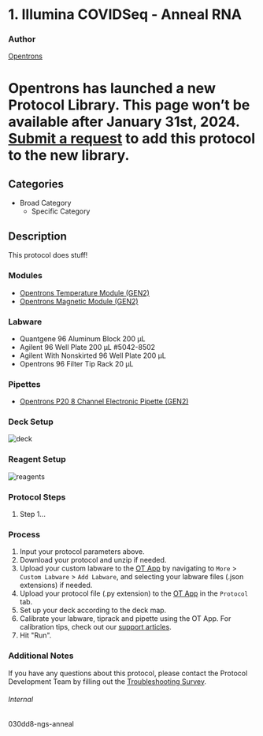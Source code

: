 # 1. Illumina COVIDSeq - Anneal RNA


### Author
[Opentrons](https://opentrons.com/)



# Opentrons has launched a new Protocol Library. This page won’t be available after January 31st, 2024. [Submit a request](https://docs.google.com/forms/d/e/1FAIpQLSdYYp9QCKow4nn0KlCVsMS3HX0eJ0N9O7-erajKvcpT0lWbSg/viewform) to add this protocol to the new library.

## Categories
* Broad Category
	* Specific Category


## Description
This protocol does stuff!


### Modules
* [Opentrons Temperature Module (GEN2)](https://shop.opentrons.com/temperature-module-gen2/)
* [Opentrons Magnetic Module (GEN2)](https://shop.opentrons.com/magnetic-module-gen2/)


### Labware
* Quantgene 96 Aluminum Block 200 µL
* Agilent 96 Well Plate 200 µL #5042-8502
* Agilent With Nonskirted 96 Well Plate 200 µL
* Opentrons 96 Filter Tip Rack 20 µL


### Pipettes
* [Opentrons P20 8 Channel Electronic Pipette (GEN2)](https://shop.opentrons.com/8-channel-electronic-pipette/)


### Deck Setup
![deck](https://opentrons-protocol-library-website.s3.amazonaws.com/custom-README-images/030dd8-ngs-anneal/deck.png)


### Reagent Setup
![reagents](https://opentrons-protocol-library-website.s3.amazonaws.com/custom-README-images/030dd8-ngs-anneal/reagents.png)


### Protocol Steps
1. Step 1...


### Process
1. Input your protocol parameters above.
2. Download your protocol and unzip if needed.
3. Upload your custom labware to the [OT App](https://opentrons.com/ot-app) by navigating to `More` > `Custom Labware` > `Add Labware`, and selecting your labware files (.json extensions) if needed.
4. Upload your protocol file (.py extension) to the [OT App](https://opentrons.com/ot-app) in the `Protocol` tab.
5. Set up your deck according to the deck map.
6. Calibrate your labware, tiprack and pipette using the OT App. For calibration tips, check out our [support articles](https://support.opentrons.com/en/collections/1559720-guide-for-getting-started-with-the-ot-2).
7. Hit "Run".


### Additional Notes
If you have any questions about this protocol, please contact the Protocol Development Team by filling out the [Troubleshooting Survey](https://protocol-troubleshooting.paperform.co/).


###### Internal
030dd8-ngs-anneal
